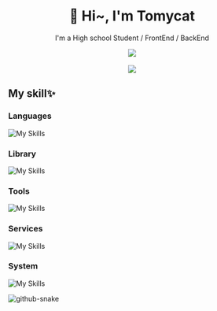 <h1 align="center">🌸 Hi~, I'm Tomycat
</h1>
<p align="center">I'm a High school Student / FrontEnd / BackEnd </p>
<div align="center">
<a href="https://count.getloli.com/"><img src="https://count.getloli.com/get/@:tomycat?theme=rule34"></a>
</div>
<br />
<div align="center">
<img src="https://lanyard.cnrad.dev/api/503043347246743567?idleMessage=I%20hate%20my%20life%20">
</div>
<!-- <br /> -->
<!-- <table align="center"> -->
  <!-- <tbody> -->
    <!-- <tr> -->
    <!-- <td> -->
<!--  -->
    <!-- </td> -->
    <!-- <td> -->
    <!-- </td> -->
    <!-- </tr> -->
  <!-- </tbody> -->
<!-- </table> -->


## My skill✨
### Languages

![My Skills](https://skillicons.dev/icons?i=bash,html,css,js,ts,rust,py,lua)

### Library

![My Skills](https://skillicons.dev/icons?i=tauri,actix,vue,vite,nuxt,react,next,fastapi,flask)


### Tools

![My Skills](https://skillicons.dev/icons?i=vscode,neovim,blender,docker,kubernetes,mongodb,mysql)

### Services
![My Skills](https://skillicons.dev/icons?i=github,gitlab,cloudflare,postman)

### System
![My Skills](https://skillicons.dev/icons?i=windows,arch,linux,ubuntu)

<picture>
  <source media="(prefers-color-scheme: dark)" srcset="github-snake-dark.svg" />
  <source media="(prefers-color-scheme: light)" srcset="github-snake.svg" />
  <img alt="github-snake" src="github-snake.svg" />
</picture>
